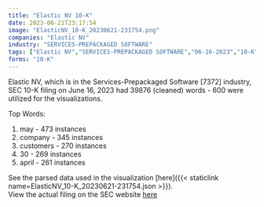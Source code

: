 ```yaml
---
title: "Elastic NV 10-K"
date: 2023-06-21T23:17:54
image: "ElasticNV_10-K_20230621-231754.png"
companies: "Elastic NV"
industry: "SERVICES-PREPACKAGED SOFTWARE"
tags: ["Elastic NV","SERVICES-PREPACKAGED SOFTWARE","06-16-2023","10-K"]
forms: "10-K"
---
```

Elastic NV, which is in the Services-Prepackaged Software [7372] industry, SEC 10-K filing on June 16, 2023 had 39876 (cleaned) words - 600 were utilized for the visualizations.

Top Words:
1. may - 473 instances
2. company - 345 instances
3. customers - 270 instances
4. 30 - 269 instances
5. april - 261 instances


See the parsed data used in the visualization [here]({{< staticlink name=ElasticNV_10-K_20230621-231754.json >}}).  
View the actual filing on the SEC website [here](https://www.sec.gov/Archives/edgar/data/1707753/0001707753-23-000021.txt)